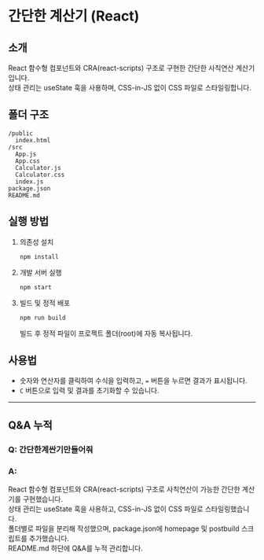 # 간단한 계산기 (React)

## 소개
React 함수형 컴포넌트와 CRA(react-scripts) 구조로 구현한 간단한 사칙연산 계산기입니다.  
상태 관리는 useState 훅을 사용하며, CSS-in-JS 없이 CSS 파일로 스타일링합니다.

## 폴더 구조
```
/public
  index.html
/src
  App.js
  App.css
  Calculator.js
  Calculator.css
  index.js
package.json
README.md
```

## 실행 방법
1. 의존성 설치  
   ```
   npm install
   ```
2. 개발 서버 실행  
   ```
   npm start
   ```
3. 빌드 및 정적 배포  
   ```
   npm run build
   ```
   빌드 후 정적 파일이 프로젝트 폴더(root)에 자동 복사됩니다.

## 사용법
- 숫자와 연산자를 클릭하여 수식을 입력하고, `=` 버튼을 누르면 결과가 표시됩니다.
- `C` 버튼으로 입력 및 결과를 초기화할 수 있습니다.

---

## Q&A 누적

### Q: 간단한계싼기만들어줘

### A:  
React 함수형 컴포넌트와 CRA(react-scripts) 구조로 사칙연산이 가능한 간단한 계산기를 구현했습니다.  
상태 관리는 useState 훅을 사용하고, CSS-in-JS 없이 CSS 파일로 스타일링했습니다.  
폴더별로 파일을 분리해 작성했으며, package.json에 homepage 및 postbuild 스크립트를 추가했습니다.  
README.md 하단에 Q&A를 누적 관리합니다.